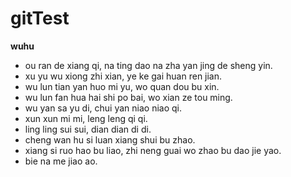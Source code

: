 # gitTest
**wuhu**
- ou ran de xiang qi, na ting dao na zha yan jing de sheng yin.
- xu yu wu xiong zhi xian, ye ke gai huan ren jian.
- wu lun tian yan huo mi yu, wo quan dou bu xin.
- wu lun fan hua hai shi po bai, wo xian ze tou ming.
- wu yan sa yu di, chui yan niao niao qi.
- xun xun mi mi, leng leng qi qi.
- ling ling sui sui, dian dian di di.
- cheng wan hu si luan xiang shui bu zhao.
- xiang si ruo hao bu liao, zhi neng guai wo zhao bu dao jie yao.
- bie na me jiao ao.
